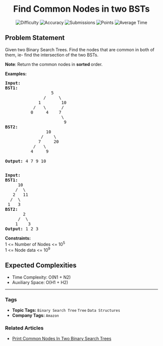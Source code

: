<h1 align="center">Find Common Nodes in two BSTs</h1>

<p align="center">
  <img alt="Difficulty" title="Difficulty" src="https://custom-icon-badges.demolab.com/badge/Difficulty: Medium-1F222E?style=for-the-badge&logoColor=white&logo=fire"/>
  <img alt="Accuracy" title="Accuracy" src="https://custom-icon-badges.demolab.com/badge/Accuracy: 51.7%25-1F222E?style=for-the-badge&logoColor=white&logo=target"/>
  <img alt="Submissions" title="Submissions" src="https://custom-icon-badges.demolab.com/badge/Submissions: 71K+-1F222E?style=for-the-badge&logoColor=white&logo=repo"/>
  <img alt="Points" title="Points" src="https://custom-icon-badges.demolab.com/badge/Points: 4-1F222E?style=for-the-badge&logoColor=white&logo=award"/>
  <img alt="Average Time" title="Average Time" src="https://custom-icon-badges.demolab.com/badge/Average%20Time: 20m-1F222E?style=for-the-badge&logoColor=white&logo=clock"/>
</p>

## Problem Statement

Given two Binary Search Trees. Find the nodes that are common in both of them, ie- find the intersection of the two BSTs.

<b>Note</b>: Return the common nodes in <b>sorted </b>order.

<b>Examples:</b>

<pre><b>Input:
</b><b>BST1:
</b>                  5
               /     \
             1        10
           /   \      /
          0     4    7
                      \
                       9
<b>BST2:
</b>                10 
              /    \
             7     20
           /   \ 
          4     9
<b><br>Output: </b>4 7 9 10

</pre>

<pre><b>Input:
BST1:
</b>     10
    /  \
   2   11
  /  \
 1   3
<b>BST2:
</b>       2
     /  \
    1    3
<b>Output: </b>1 2 3
</pre>

<b>Constraints:</b><br>1 <= Number of Nodes <= 10<sup>5</sup><br>1 <= Node data <= 10<sup>9</sup>

## Expected Complexities
- Time Complexity: O(N1 + N2)
- Auxiliary Space: O(H1 + H2)

<hr>

### Tags
- **Topic Tags:** `Binary Search Tree` `Tree` `Data Structures`
- **Company Tags:** `Amazon`

### Related Articles
- [Print Common Nodes In Two Binary Search Trees](https://www.geeksforgeeks.org/print-common-nodes-in-two-binary-search-trees/)
